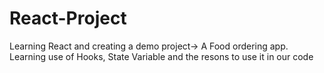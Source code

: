 # React-Project
Learning React and creating a demo project-> A Food ordering app. 
Learning use of Hooks, State Variable and the resons to use it in our code

